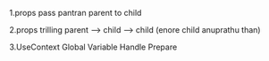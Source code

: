 1.props pass pantran parent to child

2.props trilling parent --> child --> child (enore child anuprathu than)

3.UseContext  Global Variable Handle Prepare
